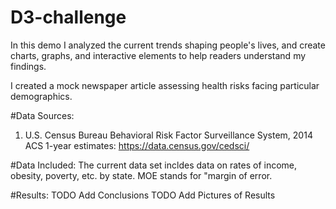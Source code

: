 # D3-challenge

In this demo I analyzed the current trends shaping people's lives, and create charts, graphs, and interactive elements to help readers understand my findings.

I created a mock newspaper article assessing health risks facing particular demographics. 

#Data Sources:
1) U.S. Census Bureau Behavioral Risk Factor Surveillance System, 2014 ACS 1-year estimates: https://data.census.gov/cedsci/

#Data Included:
The current data set incldes data on rates of income, obesity, poverty, etc. by state. MOE stands for "margin of error.

#Results: 
TODO Add Conclusions
TODO Add Pictures of Results

